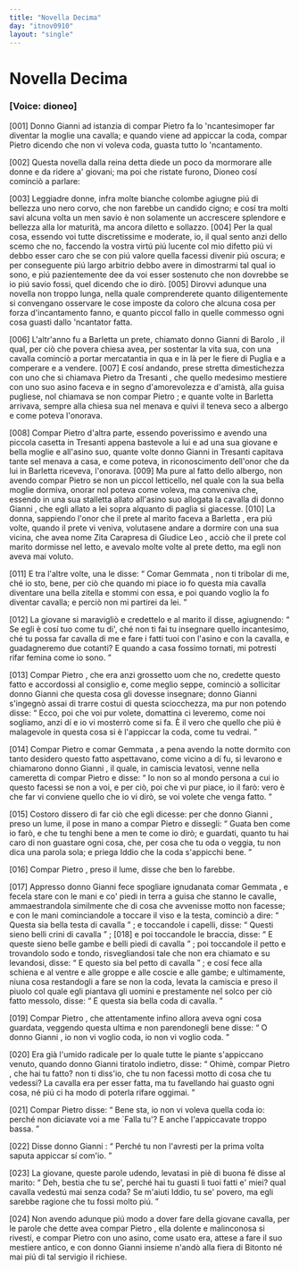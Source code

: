 ```yaml
---
title: "Novella Decima"
day: "itnov0910"
layout: "single"
---
```

<div id="nov0910" type="novella" who="dioneo">
 <h1>
  Novella Decima
 </h1>
 <argument>
  <p>
   <h3>
    [Voice: dioneo]
   </h3>
  </p>
  <p>
   <a name="p09100001">
    [001]
   </a>
   Donno
   <name persref="giovannidibarolo" type="person">
    Gianni
   </name>
   ad istanzia di compar
   <name persref="pietrodatresanti" type="person">
    Pietro
   </name>
   fa lo 'ncantesimoper far diventar la moglie una cavalla; e quando viene ad appiccar la coda, compar
   <name persref="pietrodatresanti" type="person">
    Pietro
   </name>
   dicendo che non vi voleva coda, guasta tutto lo 'ncantamento.
  </p>
 </argument>
 <div3 type="commentary" who="author">
  <p>
   <a name="p09100002">
    [002]
   </a>
   Questa novella dalla
   <name persref="emilia" type="person">
    reina
   </name>
   detta diede un poco da mormorare alle donne e da ridere a' giovani; ma poi che ristate furono,
   <name persref="dioneo" type="person">
    Dioneo
   </name>
   cos&iacute; cominci&ograve; a parlare:
  </p>
 </div3>
 <div3 type="commentary" who="dioneo">
  <p>
   <a name="p09100003">
    [003]
   </a>
   Leggiadre donne, infra molte bianche colombe agiugne pi&uacute; di bellezza uno nero corvo, che non farebbe un candido cigno; e cos&iacute; tra molti savi alcuna volta un men savio &egrave; non solamente un accrescere splendore e bellezza alla lor maturit&agrave;, ma ancora diletto e sollazzo.
   <a name="p09100004">
    [004]
   </a>
   Per la qual cosa, essendo voi tutte discretissime e moderate, io, il qual sento anzi dello scemo che no, faccendo la vostra virt&uacute; pi&uacute; lucente col mio difetto pi&uacute; vi debbo esser caro che se con pi&uacute; valore quella facessi divenir pi&uacute; oscura; e per conseguente pi&uacute; largo arbitrio debbo avere in dimostrarmi tal qual io sono, e pi&uacute; pazientemente dee da voi esser sostenuto che non dovrebbe se io pi&uacute; savio fossi, quel dicendo che io dir&ograve;.
   <a name="p09100005">
    [005]
   </a>
   Dirovvi adunque una novella non troppo lunga, nella quale comprenderete quanto diligentemente si convengano osservare le cose imposte da coloro che alcuna cosa per forza d'incantamento fanno, e quanto piccol fallo in quelle commesso ogni cosa guasti dallo 'ncantator fatta.
  </p>
 </div3>
 <p>
  <a name="p09100006">
   [006]
  </a>
  L'altr'anno fu a
  <name placeref="barletta" type="place">
   Barletta
  </name>
  un prete, chiamato donno
  <name persref="giovannidibarolo" type="person">
   Gianni di Barolo
  </name>
  , il qual, per ci&ograve; che povera chiesa avea, per sostentar la vita sua, con una cavalla cominci&ograve; a portar mercatantia in qua e in l&agrave; per le fiere di
  <name placeref="puglia" type="place">
   Puglia
  </name>
  e a comperare e a vendere.
  <a name="p09100007">
   [007]
  </a>
  E cos&iacute; andando, prese stretta dimestichezza con uno che si chiamava
  <name persref="pietrodatresanti" type="person">
   Pietro da Tresanti
  </name>
  , che quello medesimo mestiere con uno suo asino faceva e in segno d'amorevolezza e d'amist&agrave;, alla guisa pugliese, nol chiamava se non compar
  <name persref="pietrodatresanti" type="person">
   Pietro
  </name>
  ; e quante volte in
  <name placeref="barletta" type="place">
   Barletta
  </name>
  arrivava, sempre alla chiesa sua nel menava e quivi il teneva seco a albergo e come poteva l'onorava.
 </p>
 <p>
  <a name="p09100008">
   [008]
  </a>
  Compar
  <name persref="pietrodatresanti" type="person">
   Pietro
  </name>
  d'altra parte, essendo poverissimo e avendo una piccola casetta in
  <name placeref="tresanti" type="place">
   Tresanti
  </name>
  appena bastevole a lui e ad una sua giovane e bella moglie e all'asino suo, quante volte donno
  <name persref="giovannidibarolo" type="person">
   Gianni
  </name>
  in
  <name placeref="tresanti" type="place">
   Tresanti
  </name>
  capitava tante sel menava a casa, e come poteva, in riconoscimento dell'onor che da lui in
  <name placeref="barletta" type="place">
   Barletta
  </name>
  riceveva, l'onorava.
  <a name="p09100009">
   [009]
  </a>
  Ma pure al fatto dello albergo, non avendo compar
  <name persref="pietrodatresanti" type="person">
   Pietro
  </name>
  se non un piccol letticello, nel quale con la sua bella moglie dormiva, onorar nol poteva come voleva, ma conveniva che, essendo in una sua stalletta allato all'asino suo allogata la cavalla di donno
  <name persref="giovannidibarolo" type="person">
   Gianni
  </name>
  , che egli allato a lei sopra alquanto di paglia si giacesse.
  <a name="p09100010">
   [010]
  </a>
  La donna, sappiendo l'onor che il prete al marito faceva a
  <name placeref="barletta" type="place">
   Barletta
  </name>
  , era pi&uacute; volte, quando il prete vi veniva, volutasene andare a dormire con una sua vicina, che avea nome
  <name persref="zitacarapresa" type="person">
   Zita Carapresa di Giudice Leo
  </name>
  , acci&ograve; che il prete col marito dormisse nel letto, e avevalo molte volte al prete detto, ma egli non aveva mai voluto.
 </p>
 <p>
  <a name="p09100011">
   [011]
  </a>
  E tra l'altre volte, una le disse:
  <q direct="unspecified" who="giovannidibarolo">
   Comar
   <name persref="gemmata" type="person">
    Gemmata
   </name>
   , non ti tribolar di me, ch&eacute; io sto, bene, per ci&ograve; che quando mi piace io fo questa mia cavalla diventare una bella zitella e stommi con essa, e poi quando voglio la fo diventar cavalla; e perci&ograve; non mi partirei da lei.
  </q>
 </p>
 <p>
  <a name="p09100012">
   [012]
  </a>
  La giovane si maravigli&ograve; e credettelo e al marito il disse, agiugnendo:
  <q direct="unspecified" who="gemmata">
   Se egli &egrave; cos&iacute; tuo come tu di', ch&eacute; non ti fai tu insegnare quello incantesimo, ch&eacute; tu possa far cavalla di me e fare i fatti tuoi con l'asino e con la cavalla, e guadagneremo due cotanti? E quando a casa fossimo tornati, mi potresti rifar femina come io sono.
  </q>
 </p>
 <p>
  <a name="p09100013">
   [013]
  </a>
  Compar
  <name persref="pietrodatresanti" type="person">
   Pietro
  </name>
  , che era anzi grossetto uom che no, credette questo fatto e accordossi al consiglio e, come meglio seppe, cominci&ograve; a sollicitar donno
  <name persref="giovannidibarolo" type="person">
   Gianni
  </name>
  che questa cosa gli dovesse insegnare; donno
  <name persref="giovannidibarolo" type="person">
   Gianni
  </name>
  s'ingegn&ograve; assai di trarre costui di questa sciocchezza, ma pur non potendo disse:
  <q direct="unspecified" who="giovannidibarolo">
   Ecco, poi che voi pur volete, domattina ci leveremo, come noi sogliamo, anzi d&iacute; e io vi mosterr&ograve; come si fa. &Egrave; il vero che quello che pi&uacute; &egrave; malagevole in questa cosa si &egrave; l'appiccar la coda, come tu vedrai.
  </q>
 </p>
 <p>
  <a name="p09100014">
   [014]
  </a>
  Compar
  <name persref="pietrodatresanti" type="person">
   Pietro
  </name>
  e comar
  <name persref="gemmata" type="person">
   Gemmata
  </name>
  , a pena avendo la notte dormito con tanto desidero questo fatto aspettavano, come vicino a d&iacute; fu, si levarono e chiamarono donno
  <name persref="giovannidibarolo" type="person">
   Gianni
  </name>
  , il quale, in camiscia levatosi, venne nella cameretta di compar
  <name persref="pietrodatresanti" type="person">
   Pietro
  </name>
  e disse:
  <q direct="unspecified" who="giovannidibarolo">
   Io non so al mondo persona a cui io questo facessi se non a voi, e per ci&ograve;, poi che vi pur piace, io il far&ograve;: vero &egrave; che far vi conviene quello che io vi dir&ograve;, se voi volete che venga fatto.
  </q>
 </p>
 <p>
  <a name="p09100015">
   [015]
  </a>
  Costoro dissero di far ci&ograve; che egli dicesse: per che donno
  <name persref="giovannidibarolo" type="person">
   Gianni
  </name>
  , preso un lume, il pose in mano a compar
  <name persref="pietrodatresanti" type="person">
   Pietro
  </name>
  e dissegli:
  <q direct="unspecified" who="giovannidibarolo">
   Guata ben come io far&ograve;, e che tu tenghi bene a men te come io dir&ograve;; e guardati, quanto tu hai caro di non guastare ogni cosa, che, per cosa che tu oda o veggia, tu non dica una parola sola; e priega Iddio che la coda s'appicchi bene.
  </q>
 </p>
 <p>
  <a name="p09100016">
   [016]
  </a>
  Compar
  <name persref="pietrodatresanti" type="person">
   Pietro
  </name>
  , preso il lume, disse che ben lo farebbe.
 </p>
 <p>
  <a name="p09100017">
   [017]
  </a>
  Appresso donno
  <name persref="giovannidibarolo" type="person">
   Gianni
  </name>
  fece spogliare ignudanata comar
  <name persref="gemmata" type="person">
   Gemmata
  </name>
  , e fecela stare con le mani e co' piedi in terra a guisa che stanno le cavalle, ammaestrandola similmente che di cosa che avvenisse motto non facesse; e con le mani cominciandole a toccare il viso e la testa, cominci&ograve; a dire:
  <q direct="unspecified" who="giovannidibarolo">
   Questa sia bella testa di cavalla
  </q>
  ; e toccandole i capelli, disse:
  <q direct="unspecified" who="giovannidibarolo">
   Questi sieno belli crini di cavalla
  </q>
  ;
  <a name="p09100018">
   [018]
  </a>
  e poi toccandole le braccia, disse:
  <q direct="unspecified" who="giovannidibarolo">
   E queste sieno belle gambe e belli piedi di cavalla
  </q>
  ; poi toccandole il petto e trovandolo sodo e tondo, risvegliandosi tale che non era chiamato e su levandosi, disse:
  <q direct="unspecified" who="giovannidibarolo">
   E questo sia bel petto di cavalla
  </q>
  ; e cos&iacute; fece alla schiena e al ventre e alle groppe e alle coscie e alle gambe; e ultimamente, niuna cosa restandogli a fare se non la coda, levata la camiscia e preso il piuolo col quale egli piantava gli uomini e prestamente nel solco per ci&ograve; fatto messolo, disse:
  <q direct="unspecified" who="giovannidibarolo">
   E questa sia bella coda di cavalla.
  </q>
 </p>
 <p>
  <a name="p09100019">
   [019]
  </a>
  Compar
  <name persref="pietrodatresanti" type="person">
   Pietro
  </name>
  , che attentamente infino allora aveva ogni cosa guardata, veggendo questa ultima e non parendonegli bene disse:
  <q direct="unspecified" who="pietrodatresanti">
   O donno
   <name persref="giovannidibarolo" type="person">
    Gianni
   </name>
   , io non vi voglio coda, io non vi voglio coda.
  </q>
 </p>
 <p>
  <a name="p09100020">
   [020]
  </a>
  Era gi&agrave; l'umido radicale per lo quale tutte le piante s'appiccano venuto, quando donno
  <name persref="giovannidibarolo" type="person">
   Gianni
  </name>
  tiratolo indietro, disse:
  <q direct="unspecified" who="giovannidibarolo">
   Ohim&egrave;, compar
   <name persref="pietrodatresanti" type="person">
    Pietro
   </name>
   , che hai tu fatto? non ti diss'io, che tu non facessi motto di cosa che tu vedessi? La cavalla era per esser fatta, ma tu favellando hai guasto ogni cosa, n&eacute; pi&uacute; ci ha modo di poterla rifare oggimai.
  </q>
 </p>
 <p>
  <a name="p09100021">
   [021]
  </a>
  Compar
  <name persref="pietrodatresanti" type="person">
   Pietro
  </name>
  disse:
  <q direct="unspecified" who="pietrodatresanti">
   Bene sta, io non vi voleva quella coda io: perch&eacute; non diciavate voi a me `Falla tu'? E anche l'appiccavate troppo bassa.
  </q>
 </p>
 <p>
  <a name="p09100022">
   [022]
  </a>
  Disse donno
  <name persref="giovannidibarolo" type="person">
   Gianni
  </name>
  :
  <q direct="unspecified" who="giovannidibarolo">
   Perch&eacute; tu non l'avresti per la prima volta saputa appiccar s&iacute; com'io.
  </q>
 </p>
 <p>
  <a name="p09100023">
   [023]
  </a>
  La giovane, queste parole udendo, levatasi in pi&egrave; di buona f&eacute; disse al marito:
  <q direct="unspecified" who="gemmata">
   Deh, bestia che tu se', perch&eacute; hai tu guasti li tuoi fatti e' miei? qual cavalla vedest&uacute; mai senza coda? Se m'aiuti Iddio, tu se' povero, ma egli sarebbe ragione che tu fossi molto pi&uacute;.
  </q>
 </p>
 <p>
  <a name="p09100024">
   [024]
  </a>
  Non avendo adunque pi&uacute; modo a dover fare della giovane cavalla, per le parole che dette avea compar
  <name persref="pietrodatresanti" type="person">
   Pietro
  </name>
  , ella dolente e malinconosa si rivest&iacute;, e compar
  <name persref="pietrodatresanti" type="person">
   Pietro
  </name>
  con uno asino, come usato era, attese a fare il suo mestiere antico, e con donno
  <name persref="giovannidibarolo" type="person">
   Gianni
  </name>
  insieme n'and&ograve; alla fiera di
  <name placeref="bitonto" type="place">
   Bitonto
  </name>
  n&eacute; mai pi&uacute; di tal servigio il richiese.
 </p>
</div>